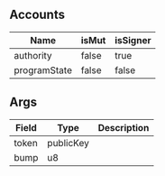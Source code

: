## Accounts
|Name|isMut|isSigner|
|--|--|--|
| authority | false | true |
| programState | false | false |
## Args
| Field | Type | Description |
|--|--|--|
| token |  publicKey | |
| bump |  u8 | |
